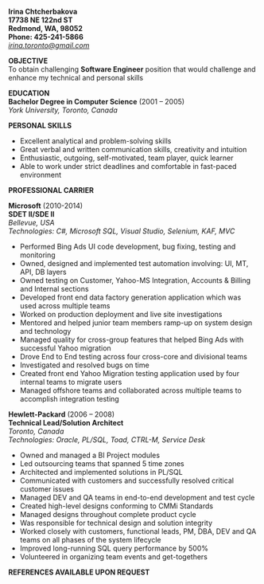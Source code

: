 __Irina Chtcherbakova__  
__17738 NE 122nd ST__  
__Redmond, WA, 98052__  
__Phone: 425-241-5866__    
*irina.toronto@gmail.com*  

__OBJECTIVE__  
To obtain challenging __Software Engineer__ position that would challenge and enhance my technical and personal skills

__EDUCATION__  
__Bachelor Degree in Computer Science__ (2001 – 2005)  
*York University, Toronto, Canada*

__PERSONAL SKILLS__

* Excellent analytical and problem-solving skills
* Great verbal and written communication skills, creativity and intuition
* Enthusiastic, outgoing, self-motivated, team player, quick learner
* Able to work under strict deadlines and comfortable in fast-paced environment

__PROFESSIONAL CARRIER__   

__Microsoft__ (2010-2014)  
__SDET II/SDE II__  
*Bellevue, USA*  
*Technologies: C#, Microsoft SQL, Visual Studio, Selenium, KAF, MVC*  

* Performed Bing Ads UI code development, bug fixing, testing and monitoring
* Owned, designed and implemented test automation involving: UI, MT, API, DB layers
* Owned testing on Customer, Yahoo-MS Integration, Accounts & Billing and Internal sections
* Developed front end data factory generation application which was used across multiple teams
* Worked on production deployment and live site investigations
* Mentored and helped junior team members ramp-up on system design and technology
* Managed quality for cross-group features that helped Bing Ads with successful Yahoo migration
* Drove End to End testing across four cross-core and divisional teams 
* Investigated and resolved bugs on time
* Created front end Yahoo Migration testing application used by four internal teams to migrate users 	
* Managed offshore teams and collaborated across multiple teams to accomplish integration testing


__Hewlett-Packard__ (2006 – 2008)    
__Technical Lead/Solution Architect__  
*Toronto, Canada*  
*Technologies: Oracle, PL/SQL, Toad, CTRL-M, Service Desk*  

* Owned and managed a BI Project modules
* Led outsourcing teams that spanned 5 time zones
* Architected and implemented solutions in PL/SQL
* Communicated with customers and successfully resolved critical customer issues
* Managed DEV and QA teams in end-to-end development and test cycle
* Created high-level designs conforming to CMMi Standards
* Managed designs throughout complete product cycle
* Was responsible for technical design and solution integrity
* Worked closely with customers, functional leads, PM, DBA, DEV and QA teams on all phases of the system lifecycle
* Improved long-running SQL query performance by 500%
* Volunteered in organizing team events and get-togethers

__REFERENCES AVAILABLE UPON REQUEST__  



